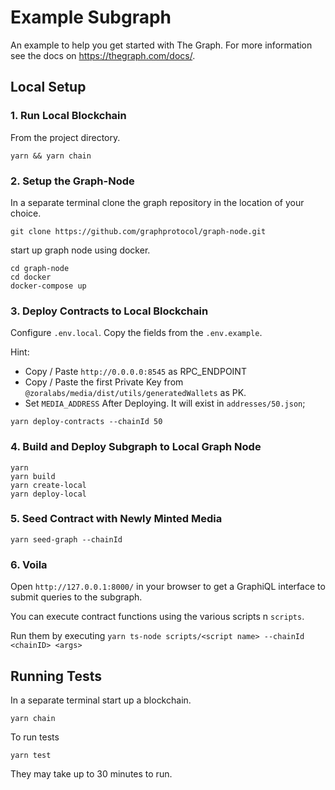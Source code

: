 # Example Subgraph

An example to help you get started with The Graph. For more information see the docs on https://thegraph.com/docs/.

## Local Setup

### 1. Run Local Blockchain

From the project directory.

```
yarn && yarn chain
```

### 2. Setup the Graph-Node

In a separate terminal clone the graph repository in the location of your choice.

```
git clone https://github.com/graphprotocol/graph-node.git
```

start up graph node using docker. 

```
cd graph-node
cd docker 
docker-compose up
```

### 3. Deploy Contracts to Local Blockchain

Configure `.env.local`. Copy the fields from the `.env.example`.

Hint: 
- Copy / Paste `http://0.0.0.0:8545` as RPC_ENDPOINT
- Copy / Paste the first Private Key from `@zoralabs/media/dist/utils/generatedWallets` as PK.
- Set `MEDIA_ADDRESS` After Deploying. It will exist in `addresses/50.json`;

```
yarn deploy-contracts --chainId 50
```

### 4. Build and Deploy Subgraph to Local Graph Node

```
yarn
yarn build
yarn create-local
yarn deploy-local
```

### 5. Seed Contract with Newly Minted Media

```
yarn seed-graph --chainId
```

### 6. Voila

Open `http://127.0.0.1:8000/` in your browser to get a GraphiQL interface to submit
queries to the subgraph.

You can execute contract functions using the various scripts n `scripts`.

Run them by executing `yarn ts-node scripts/<script name> --chainId <chainID> <args>`


## Running Tests

In a separate terminal start up a blockchain.

```
yarn chain
```

To run tests 
```
yarn test
```

They may take up to 30 minutes to run.